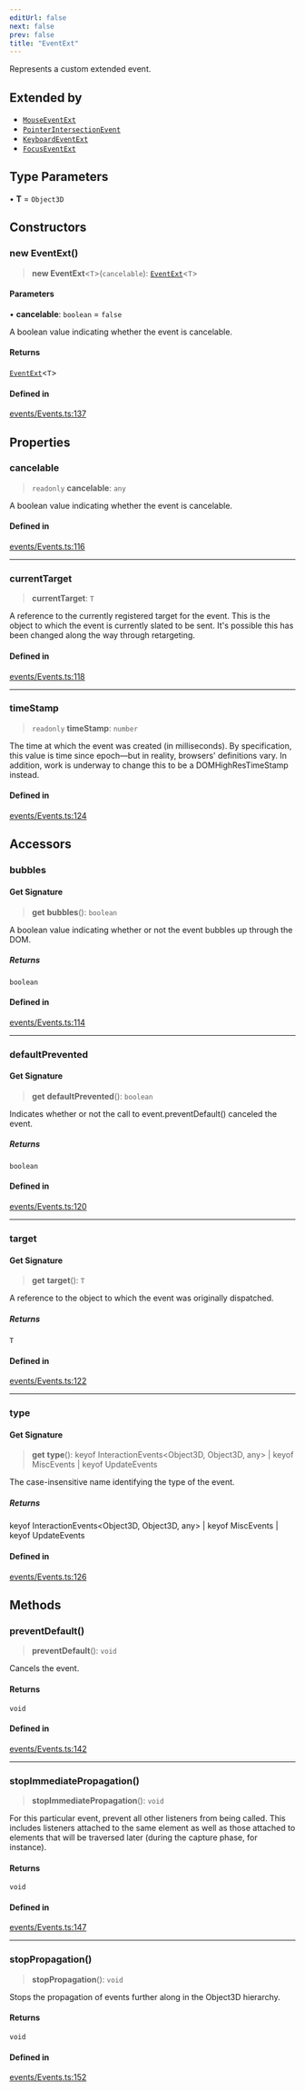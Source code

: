 ```yaml
---
editUrl: false
next: false
prev: false
title: "EventExt"
---
```


Represents a custom extended event.

## Extended by

- [`MouseEventExt`](/three.ez/api/classes/mouseeventext/)
- [`PointerIntersectionEvent`](/three.ez/api/classes/pointerintersectionevent/)
- [`KeyboardEventExt`](/three.ez/api/classes/keyboardeventext/)
- [`FocusEventExt`](/three.ez/api/classes/focuseventext/)

## Type Parameters

• **T** = `Object3D`

## Constructors

### new EventExt()

> **new EventExt**\<`T`\>(`cancelable`): [`EventExt`](/three.ez/api/classes/eventext/)\<`T`\>

#### Parameters

• **cancelable**: `boolean` = `false`

A boolean value indicating whether the event is cancelable.

#### Returns

[`EventExt`](/three.ez/api/classes/eventext/)\<`T`\>

#### Defined in

[events/Events.ts:137](https://github.com/luigidenora/three.ez/blob/57bd50835d7b63a4eed7f77bf46f98834d85a05c/src/events/Events.ts#L137)

## Properties

### cancelable

> `readonly` **cancelable**: `any`

A boolean value indicating whether the event is cancelable.

#### Defined in

[events/Events.ts:116](https://github.com/luigidenora/three.ez/blob/57bd50835d7b63a4eed7f77bf46f98834d85a05c/src/events/Events.ts#L116)

***

### currentTarget

> **currentTarget**: `T`

A reference to the currently registered target for the event. This is the object to which the event is currently slated to be sent. It's possible this has been changed along the way through retargeting.

#### Defined in

[events/Events.ts:118](https://github.com/luigidenora/three.ez/blob/57bd50835d7b63a4eed7f77bf46f98834d85a05c/src/events/Events.ts#L118)

***

### timeStamp

> `readonly` **timeStamp**: `number`

The time at which the event was created (in milliseconds). By specification, this value is time since epoch—but in reality, browsers' definitions vary. In addition, work is underway to change this to be a DOMHighResTimeStamp instead.

#### Defined in

[events/Events.ts:124](https://github.com/luigidenora/three.ez/blob/57bd50835d7b63a4eed7f77bf46f98834d85a05c/src/events/Events.ts#L124)

## Accessors

### bubbles

#### Get Signature

> **get** **bubbles**(): `boolean`

A boolean value indicating whether or not the event bubbles up through the DOM.

##### Returns

`boolean`

#### Defined in

[events/Events.ts:114](https://github.com/luigidenora/three.ez/blob/57bd50835d7b63a4eed7f77bf46f98834d85a05c/src/events/Events.ts#L114)

***

### defaultPrevented

#### Get Signature

> **get** **defaultPrevented**(): `boolean`

Indicates whether or not the call to event.preventDefault() canceled the event.

##### Returns

`boolean`

#### Defined in

[events/Events.ts:120](https://github.com/luigidenora/three.ez/blob/57bd50835d7b63a4eed7f77bf46f98834d85a05c/src/events/Events.ts#L120)

***

### target

#### Get Signature

> **get** **target**(): `T`

A reference to the object to which the event was originally dispatched.

##### Returns

`T`

#### Defined in

[events/Events.ts:122](https://github.com/luigidenora/three.ez/blob/57bd50835d7b63a4eed7f77bf46f98834d85a05c/src/events/Events.ts#L122)

***

### type

#### Get Signature

> **get** **type**(): keyof InteractionEvents\<Object3D, Object3D, any\> \| keyof MiscEvents \| keyof UpdateEvents

The case-insensitive name identifying the type of the event.

##### Returns

keyof InteractionEvents\<Object3D, Object3D, any\> \| keyof MiscEvents \| keyof UpdateEvents

#### Defined in

[events/Events.ts:126](https://github.com/luigidenora/three.ez/blob/57bd50835d7b63a4eed7f77bf46f98834d85a05c/src/events/Events.ts#L126)

## Methods

### preventDefault()

> **preventDefault**(): `void`

Cancels the event.

#### Returns

`void`

#### Defined in

[events/Events.ts:142](https://github.com/luigidenora/three.ez/blob/57bd50835d7b63a4eed7f77bf46f98834d85a05c/src/events/Events.ts#L142)

***

### stopImmediatePropagation()

> **stopImmediatePropagation**(): `void`

For this particular event, prevent all other listeners from being called. This includes listeners attached to the same element as well as those attached to elements that will be traversed later (during the capture phase, for instance).

#### Returns

`void`

#### Defined in

[events/Events.ts:147](https://github.com/luigidenora/three.ez/blob/57bd50835d7b63a4eed7f77bf46f98834d85a05c/src/events/Events.ts#L147)

***

### stopPropagation()

> **stopPropagation**(): `void`

Stops the propagation of events further along in the Object3D hierarchy.

#### Returns

`void`

#### Defined in

[events/Events.ts:152](https://github.com/luigidenora/three.ez/blob/57bd50835d7b63a4eed7f77bf46f98834d85a05c/src/events/Events.ts#L152)
